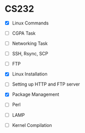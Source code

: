 # CS232

 - [x] Linux Commands
 - [ ] CGPA Task
 - [ ] Networking Task
 - [ ] SSH, Rsync, SCP
 - [ ] FTP
 - [x] Linux Installation
 - [ ] Setting up HTTP and FTP server
 - [x] Package Management
 - [ ] Perl
 - [ ] LAMP
 - [ ] Kernel Compilation


